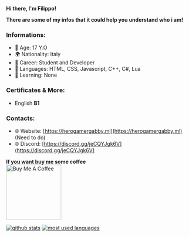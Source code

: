 **Hi there, I'm Filippo!**<br>

**There are some of my infos that it could help you understand who i am!**<br>

### Informations:

- 🎂 Age: 17 Y.O<br>
- 🌍 Nationality: Italy
- 🔧 Career: Student and Developer<br>
- 📝 Languages: HTML, CSS, Javascript, C++, C#, Lua<br>
- 📖 Learning: None <br>

### Certificates & More: <br>
- English **B1**

### **Contacts:**<br>
- 🌐 Website: [https://herogamergabby.ml](https://herogamergabby.ml)<br> (Need to do)
- 🌐 Discord: [https://discord.gg/jeCQYJgk6V](https://discord.gg/jeCQYJgk6V)<br>

**If you want buy me some coffee**<br>
<a href="https://www.buymeacoffee.com/FilippoHero" target="_blank"><img src="https://cdn.buymeacoffee.com/buttons/v2/default-red.png" alt="Buy Me A Coffee" width="150" ></a>

[![github stats](https://github-readme-stats.vercel.app/api?username=itzheropvp&show_icons=true&title_color=fff&icon_color=79ff97&text_color=9f9f9f&bg_color=151515&count_private=true)](https://github.com/itzheropvp)
[![most used languages](https://github-readme-stats.vercel.app/api/top-langs/?username=itzheropvp&layout=compact&show_icons=true&title_color=fff&icon_color=79ff97&text_color=9f9f9f&bg_color=151515&count_private=true&langs_count=6)](https://github.com/itzheropvp)
